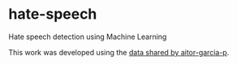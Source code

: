# hate-speech
Hate speech detection using Machine Learning

This work was developed using the [data shared by aitor-garcia-p](https://github.com/aitor-garcia-p/hate-speech-dataset).